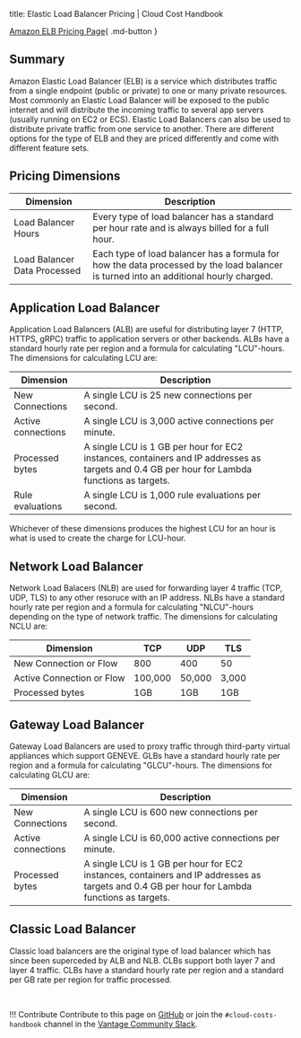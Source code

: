 title: Elastic Load Balancer Pricing | Cloud Cost Handbook

[Amazon ELB Pricing Page](https://aws.amazon.com/elasticloadbalancing/pricing/){ .md-button }

## Summary

Amazon Elastic Load Balancer (ELB) is a service which distributes traffic from a single endpoint (public or private) to one or many private resources. Most commonly an Elastic Load Balancer will be exposed to the public internet and will distribute the incoming traffic to several app servers (usually running on EC2 or ECS). Elastic Load Balancers can also be used to distribute private traffic from one service to another. There are different options for the type of ELB and they are priced differently and come with different feature sets.

## Pricing Dimensions

| Dimension | Description |
| -- | -- |
| Load Balancer Hours | Every type of load balancer has a standard per hour rate and is always billed for a full hour. |
| Load Balancer Data Processed | Each type of load balancer has a formula for how the data processed by the load balancer is turned into an additional hourly charged. |

## Application Load Balancer
Application Load Balancers (ALB) are useful for distributing layer 7 (HTTP, HTTPS, gRPC) traffic to application servers or other backends. ALBs have a standard hourly rate per region and a formula for calculating "LCU"-hours. The dimensions for calculating LCU are:

| Dimension | Description |
| ---------- | -- |
| New Connections | A single LCU is 25 new connections per second. |
| Active connections | A single LCU is 3,000 active connections per minute. |
| Processed bytes | A single LCU is 1 GB per hour for EC2 instances, containers and IP addresses as targets and 0.4 GB per hour for Lambda functions as targets. |
| Rule evaluations | A single LCU is 1,000 rule evaluations per second. |

Whichever of these dimensions produces the highest LCU for an hour is what is used to create the charge for LCU-hour.

## Network Load Balancer
Network Load Balacers (NLB) are used for forwarding layer 4 traffic (TCP, UDP, TLS) to any other resoruce with an IP address. NLBs have a standard hourly rate per region and a formula for calculating "NLCU"-hours depending on the type of network traffic. The dimensions for calculating NCLU are:

| Dimension   | TCP         | UDP | TLS |
| ----------- | ----------- |-----|-----|
| New Connection or Flow | 800 | 400 | 50 |
| Active Connection or Flow | 100,000 | 50,000 | 3,000 |
| Processed bytes | 1GB | 1GB | 1GB |
 

## Gateway Load Balancer
Gateway Load Balancers are used to proxy traffic through third-party virtual appliances which support GENEVE. GLBs have a standard hourly rate per region and a formula for calculating "GLCU"-hours. The dimensions for calculating GLCU are:

| Dimension | Description |
| ---------- | -- |
| New Connections | A single LCU is 600 new connections per second. |
| Active connections | A single LCU is 60,000 active connections per minute. |
| Processed bytes | A single LCU is 1 GB per hour for EC2 instances, containers and IP addresses as targets and 0.4 GB per hour for Lambda functions as targets. |

## Classic Load Balancer
Classic load balancers are the original type of load balancer which has since been superceded by ALB and NLB. CLBs support both layer 7 and layer 4 traffic. CLBs have a standard hourly rate per region and a standard per GB rate per region for traffic processed. 

<br/>

!!! Contribute
    Contribute to this page on [GitHub](https://github.com/vantage-sh/handbook) or join the `#cloud-costs-handbook` channel in the [Vantage Community Slack](https://join.slack.com/t/vantagecommunity/shared_invite/zt-1szz6puz7-zRuJ8J4OJIiBFlcTobYZXA).